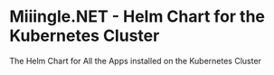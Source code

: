 # Miiingle.NET - Helm Chart for the Kubernetes Cluster
The Helm Chart for All the Apps installed on the Kubernetes Cluster
